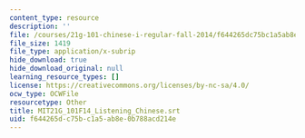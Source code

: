 ```yaml
---
content_type: resource
description: ''
file: /courses/21g-101-chinese-i-regular-fall-2014/f644265dc75bc1a5ab8e0b788acd214e_MIT21G_101F14_Listening_Chinese.srt
file_size: 1419
file_type: application/x-subrip
hide_download: true
hide_download_original: null
learning_resource_types: []
license: https://creativecommons.org/licenses/by-nc-sa/4.0/
ocw_type: OCWFile
resourcetype: Other
title: MIT21G_101F14_Listening_Chinese.srt
uid: f644265d-c75b-c1a5-ab8e-0b788acd214e
---
```

